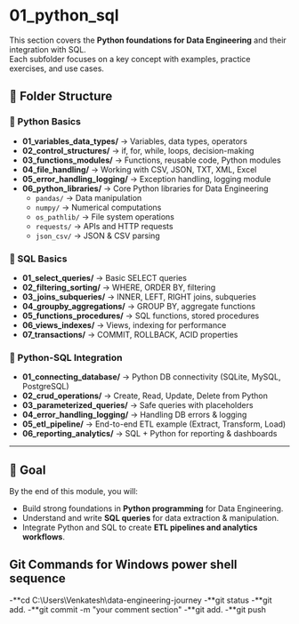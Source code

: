 # 01_python_sql

This section covers the **Python foundations for Data Engineering** and their integration with SQL.  
Each subfolder focuses on a key concept with examples, practice exercises, and use cases.

## 📂 Folder Structure

### 🔹 Python Basics
- **01_variables_data_types/** → Variables, data types, operators  
- **02_control_structures/** → if, for, while, loops, decision-making  
- **03_functions_modules/** → Functions, reusable code, Python modules  
- **04_file_handling/** → Working with CSV, JSON, TXT, XML, Excel  
- **05_error_handling_logging/** → Exception handling, logging module  
- **06_python_libraries/** → Core Python libraries for Data Engineering  
  - `pandas/` → Data manipulation  
  - `numpy/` → Numerical computations  
  - `os_pathlib/` → File system operations  
  - `requests/` → APIs and HTTP requests  
  - `json_csv/` → JSON & CSV parsing  

### 🔹 SQL Basics
- **01_select_queries/** → Basic SELECT queries  
- **02_filtering_sorting/** → WHERE, ORDER BY, filtering  
- **03_joins_subqueries/** → INNER, LEFT, RIGHT joins, subqueries  
- **04_groupby_aggregations/** → GROUP BY, aggregate functions  
- **05_functions_procedures/** → SQL functions, stored procedures  
- **06_views_indexes/** → Views, indexing for performance  
- **07_transactions/** → COMMIT, ROLLBACK, ACID properties  

### 🔹 Python-SQL Integration
- **01_connecting_database/** → Python DB connectivity (SQLite, MySQL, PostgreSQL)  
- **02_crud_operations/** → Create, Read, Update, Delete from Python  
- **03_parameterized_queries/** → Safe queries with placeholders  
- **04_error_handling_logging/** → Handling DB errors & logging  
- **05_etl_pipeline/** → End-to-end ETL example (Extract, Transform, Load)  
- **06_reporting_analytics/** → SQL + Python for reporting & dashboards  

---

## 🎯 Goal
By the end of this module, you will:
- Build strong foundations in **Python programming** for Data Engineering.  
- Understand and write **SQL queries** for data extraction & manipulation.  
- Integrate Python and SQL to create **ETL pipelines and analytics workflows**.

## Git Commands for Windows power shell sequence
-**cd C:\Users\Venkatesh\data-engineering-journey
-**git status
-**git add.
-**git commit -m "your comment section" 
-**git add. 
-**git push
